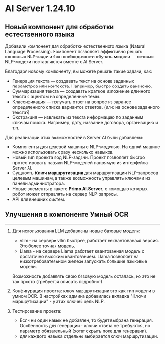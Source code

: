 # AI Server 1.24.10

## Новый компонент для обработки естественного языка 

Добавили компонент для обработки естественного языка (Natural Language Processing). Компонент позволяет эффективно решать основные NLP-задачи без необходимости обучать модели — готовые NLP-модели поставляются вместе с AI Server.

Благодаря новому компоненту, вы можете решать такие задачи, как:
* Генерация текста — создавать текст на основе заданных параметров или контекста. Например, быстро создать вакансию.
* Суммаризация текста — создавать краткое изложение длинного текста с ацентом на определенные темы.
* Классификация — получать ответ на вопрос из заранее определенного списка вариантов ответов. (или: на основе заданного текста?)
* Экстракция — извлекать из текста информацию по заданным ключам поиска. Например, дату, название договора, организацию и т.п.


Для реализации этих возможностей в Server AI были добавлены:
* Компоненты для целевой машины с NLP-моделью. На одной машине можно использовать сразу несколько навыков.  
* Новый тип проекта под NLP-задачи. Проект позволяет быстро протестировать навыки NLP-моделей напрямую из интерфейса Server AI.
* Сущность **Ключ маршрутизации** для маршрутизации NLP-запросов целевым машинам, а также возможность управлять ключами из панели администратора.
* Новые элементы в пакете **Primo.AI.Server**, с помощью которых робот может отправлять на сервер NLP-запросы.
* API для внешних систем.

## Улучшения в компоненте Умный OCR

-------

1. Для использования LLM добавлены новые базовые модели:
   * vllm - на сервере vllm быстрее, работает неквантованаая версия. Это более точная модель.
   * Llama - на сервере Llama работает квантованная модель с достаточно высоким квантованием. Llama позволяет на низкотребовательном железе запускать большие языковые модели.
  
   Возможность добавлять свою базовую модель осталась, но это не так просто (требуется описать подробно!)

1.  Конфигурация проекта: ключ маршрутизации это как тип модели в умном OCR. В настройках админа добавилась вкладка "Ключи маршрутизации" - у этих ключей цель NLP.
1. Тестирование проекта:
   * Если ни один навык не добавлен, то будет выбрана генерация. Особенность для генерации - ключи ответа не требуются, но параметр обязательный (хотят скрыть поле для генерации).
   * для каждого навыка отдельно выбирается ключ маршрутизации. 

